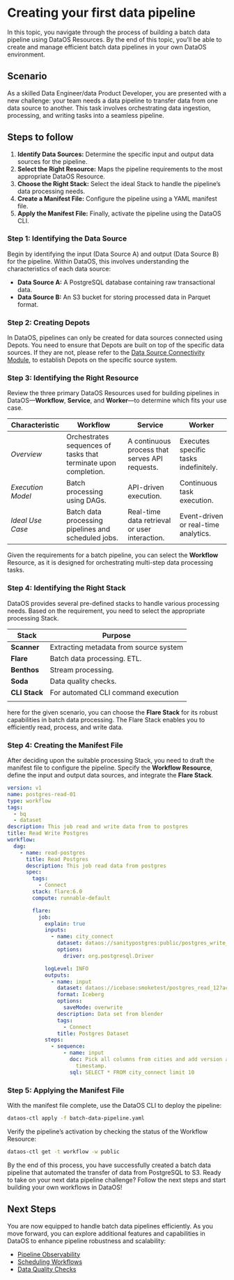 # Creating your first data pipeline

In this topic, you navigate through the process of building a batch data pipeline using DataOS Resources. By the end of this topic, you'll be able to create and manage efficient batch data pipelines in your own DataOS environment.

## Scenario

As a skilled Data Engineer/data Product Developer, you are presented with a new challenge: your team needs a data pipeline to transfer data from one data source to another. This task involves orchestrating data ingestion, processing, and writing tasks into a seamless pipeline.

## Steps to follow

1. **Identify Data Sources:** Determine the specific input and output data sources for the pipeline.
2. **Select the Right Resource:** Maps the pipeline requirements to the most appropriate DataOS Resource.
3. **Choose the Right Stack:** Select the ideal Stack to handle the pipeline’s data processing needs.
4. **Create a Manifest File:** Configure the pipeline using a YAML manifest file.
5. **Apply the Manifest File:** Finally, activate the pipeline using the DataOS CLI.


### **Step 1: Identifying the Data Source**

Begin by identifying the input (Data Source A) and output (Data Source B) for the pipeline. Within DataOS, this involves understanding the characteristics of each data source:

- **Data Source A:** A PostgreSQL database containing raw transactional data.
- **Data Source B:** An S3 bucket for storing processed data in Parquet format.


### **Step 2: Creating Depots**

In DataOS, pipelines can only be created for data sources connected using Depots. You need to ensure that Depots are built on top of the specific data sources. If they are not, please refer to the [Data Source Connectivity Module](/learn/dp_developer_learn_track/data_source_connectivity/), to establish Depots on the specific source system.

### **Step 3: Identifying the Right Resource**

Review the three primary DataOS Resources used for building pipelines in DataOS—**Workflow**, **Service**, and **Worker**—to determine which fits your use case.

| **Characteristic** | **Workflow** | **Service** | **Worker** |
| --- | --- | --- | --- |
| *Overview* | Orchestrates sequences of tasks that terminate upon completion. | A continuous process that serves API requests. | Executes specific tasks indefinitely. |
| *Execution Model* | Batch processing using DAGs. | API-driven execution. | Continuous task execution. |
| *Ideal Use Case* | Batch data processing pipelines and scheduled jobs. | Real-time data retrieval or user interaction. | Event-driven or real-time analytics. |

Given the requirements for a batch pipeline, you can select the **Workflow** Resource, as it is designed for orchestrating multi-step data processing tasks.

### **Step 4: Identifying the Right Stack**

DataOS provides several pre-defined stacks to handle various processing needs. Based on the requirement, you need to select the appropriate processing Stack.

| **Stack** | **Purpose** |
| --- | --- |
| **Scanner** | Extracting metadata from source system |
| **Flare** | Batch data processing. ETL. |
| **Benthos** | Stream processing. |
| **Soda** | Data quality checks. |
| **CLI Stack** | For automated CLI command execution |
|  |  |

here for the given scenario, you can choose the **Flare Stack** for its robust capabilities in batch data processing. The Flare Stack enables you to efficiently read, process, and write data.


### **Step 4: Creating the Manifest File**

After deciding upon the suitable processing Stack, you need to draft the manifest file to configure the pipeline. Specify the **Workflow Resource**, define the input and output data sources, and integrate the **Flare Stack**.

```yaml
version: v1
name: postgres-read-01
type: workflow
tags:
  - bq
  - dataset
description: This job read and write data from to postgres
title: Read Write Postgres
workflow:
  dag:
    - name: read-postgres
      title: Read Postgres
      description: This job read data from postgres
      spec:
        tags:
          - Connect
        stack: flare:6.0
        compute: runnable-default

        flare:
          job:
            explain: true
            inputs:
              - name: city_connect
                dataset: dataos://sanitypostgres:public/postgres_write_12
                options:
                  driver: org.postgresql.Driver

            logLevel: INFO
            outputs:
              - name: input
                dataset: dataos://icebase:smoketest/postgres_read_12?acl=rw
                format: Iceberg
                options:
                  saveMode: overwrite
                description: Data set from blender
                tags:
                  - Connect
                title: Postgres Dataset
            steps:
              - sequence:
                  - name: input
                    doc: Pick all columns from cities and add version as yyyyMMddHHmm formatted
                      timestamp.
                    sql: SELECT * FROM city_connect limit 10 
```


### **Step 5: Applying the Manifest File**

With the manifest file complete, use the DataOS CLI to deploy the pipeline:

```bash
dataos-ctl apply -f batch-data-pipeline.yaml
```

Verify the pipeline’s activation by checking the status of the Workflow Resource:

```bash
dataos-ctl get -t workflow -w public
```

By the end of this process, you have successfully created a batch data pipeline that automated the transfer of data from PostgreSQL to S3. Ready to take on your next data pipeline challenge? Follow the next steps and start building your own workflows in DataOS!

## Next Steps

You are now equipped to handle batch data pipelines efficiently. As you move forward, you can explore additional features and capabilities in DataOS to enhance pipeline robustness and scalability:

- [Pipeline Observability](/learn/dp_developer_learn_track/build_pipeline/pipeline_observability/)
- [Scheduling Workflows](/learn/dp_developer_learn_track/build_pipeline/scheduling_workflows/)
- [Data Quality Checks](/learn/dp_developer_learn_track/build_pipeline/dq_checks/)